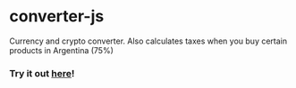 # converter-js
Currency and crypto converter. Also calculates taxes when you buy certain products in Argentina (75%)

### Try it out [here](https://converter-taxes.vercel.app/)!
